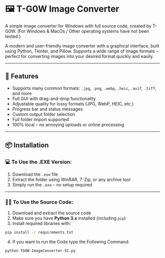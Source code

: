 # 🖼️ T-G0W Image Converter
A simple image converter for Windows with full source code, created by T-G0W. (For Windows & MacOs / Other operating systems have not been tested.)

A modern and user-friendly image converter with a graphical interface, built using Python, Tkinter, and Pillow. Supports a wide range of image formats – perfect for converting images into your desired format quickly and easily.

---

## 🔧 Features

- Supports many common formats: `.jpg`, `.png`, `.webp`, `.heic`, `.avif`, `.tiff`, and more
- Full GUI with drag-and-drop functionality
- Adjustable quality for lossy formats (JPG, WebP, HEIC, etc.)
- Progress bar and status messages
- Custom output folder selection
- Full folder import supported
- 100% local – no annoying uploads or online processing

---

## 📦 Installation

### 💻 To Use the .EXE Version:

1. Download the `.exe` file
2. Extract the folder using WinRAR, 7-Zip, or any archive tool
3. Simply run the `.exe` – no setup required

---

### 🧑‍💻 To Use the Source Code:

1. Download and extract the source code
2. Make sure you have **Python 3.x** installed (including `pip`)
3. Install required libraries with:
```bash
pip install -r requirements.txt
```

4. If you want to run the Code type the Following Command:
```bash
python TG0W-ImageConverter-SC.py
```
